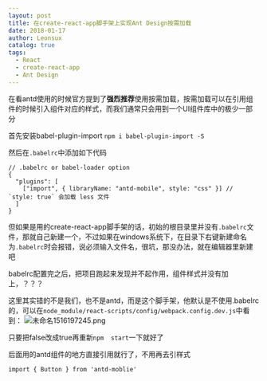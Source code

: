 ```yaml
---
layout: post
title: 在create-react-app脚手架上实现Ant Design按需加载
date: 2018-01-17
author: Leonsux
catalog: true
tags: 
  - React
  - create-react-app
  - Ant Design
---
```



在看antd使用的时候官方提到了**强烈推荐**使用按需加载，按需加载可以在引用组件的时候引入组件对应的样式，而我们通常只会用到一个UI组件库中的极少一部分

首先安装babel-plugin-import
`npm i babel-plugin-import -S`

然后在`.babelrc`中添加如下代码

```
// .babelrc or babel-loader option
{
  "plugins": [
    ["import", { libraryName: "antd-mobile", style: "css" }] // `style: true` 会加载 less 文件
  ]
}
```

但如果是用的create-react-app脚手架的话，初始的根目录里并没有`.babelrc`文件，那就自己新建一个，不过如果在windows系统下，在目录下右键新建命名为`.babelrc`时会报错，说必须输入文件名，很坑，那没办法，就在编辑器里新建吧

babelrc配置完之后，把项目跑起来发现并不起作用，组件样式并没有加上，？？？

这里其实错的不是我们，也不是antd，而是这个脚手架，他默认是不使用.babelrc的，可以在`node_module/react-scripts/config/webpack.config.dev.js`中看到：
![未命名1516197245.png](http://upload-images.jianshu.io/upload_images/3629578-ea17788dfe22d148.png?imageMogr2/auto-orient/strip%7CimageView2/2/w/1240)

只要把false改成true再重新`npm  start`一下就好了

后面用的antd组件的地方直接引用就行了，不用再去引样式

`import { Button } from 'antd-moblie'`
